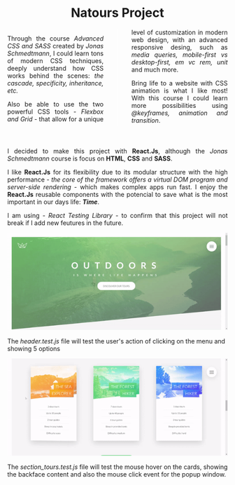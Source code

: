 <h1 style="text-align: center;">Natours Project</h1>

<div style="column-count: 2; column-rule: 1px solid white; text-align: justify; column-gap: 4rem; margin-bottom: 3rem">
<p>Through the course <em>Advanced CSS and SASS</em> created by <em>Jonas Schmedtmann</em>, I could learn tons of modern CSS techniques, deeply understand how CSS works behind the scenes: <em>the cascade, specificity, inheritance, etc.</em></p>
<p>Also be able to use the two powerful CSS tools - <em>Flexbox and Grid</em> - that allow for a unique level of customization in modern web design, with an advanced responsive desing, such as <em>media queries, mobile-first vs desktop-first, em vc rem, unit</em> and much more.</p>
<p>Bring life to a website with CSS animation is what I like most! With this course I could learn more possibilities using <em>@keyframes, animation and transition</em>.</p>
</div>

<div style="text-align: justify;">
<p>I decided to make this project with <strong>React.Js</strong>, although the <em>Jonas Schmedtmann</em> course is focus on <strong>HTML</strong>, <strong>CSS</strong> and <strong>SASS</strong>.</p>
<p>I like <strong>React.Js</strong> for its flexibility due to its modular structure with the high performance - <em>the core of the framework offers a virtual DOM program and server-side rendering </em>- which makes complex apps run fast. I enjoy the <strong>React.Js</strong> reusable components with the potencial to save what is the most important in our days life: <strong><em>Time</em></strong>.</p>
<p>I am using - <em>React Testing Library</em> - to confirm that this project will not break if I add new feutures in the future. </p>
</div>


<p align="center">
    <img src="https://github.com/MayconCabral/Natours/blob/main/github_img/header.gif">
</p>
<p>The <em>header.test.js</em> file will test the user's action of clicking on the menu and showing 5 options</p>

<p align="center">
<img src="https://github.com/MayconCabral/Natours/blob/main/github_img/section-tours.gif">
</p>
<p>The <em>section_tours.test.js</em> file will test the mouse hover on the cards, showing the backface content and also the mouse click event for the popup window.</p>

